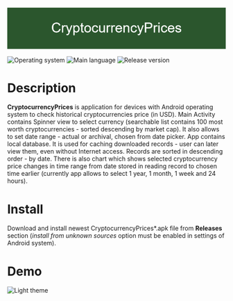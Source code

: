 ﻿![banner](res/banner.png)

![Operating system](https://img.shields.io/badge/OS-Android%208.0%2B-brightgreen)  ![Main language](https://img.shields.io/badge/Main%20language-Kotlin-blue) 
![Release version](https://img.shields.io/github/v/tag/arturkowalczyk300/android-cryptocurrency-prices?color=darkviolet&label=Release)

# Description
**CryptocurrencyPrices** is application for devices with Android operating system to check historical cryptocurrencies price (in USD).
Main Activity contains Spinner view to select currency (searchable list contains 100 most worth cryptocurrencies - sorted descending by market cap). It also allows to set date range - actual or archival, chosen from date picker.
App contains local database. It is used for caching downloaded records - user can later view them, even without Internet access. Records are sorted in descending order - by date.
There is also chart which shows selected cryptocurrency price changes in time range from date stored in reading record to chosen time earlier (currently app allows to select 1 year, 1 month, 1 week and 24 hours).

# Install
Download and install newest CryptocurrencyPrices*.apk file from **Releases** section (*install from unknown sources* option must be enabled in settings of Android system).

# Demo
<img src="res/demo.gif" alt="Light theme" width="40%" height="40%"> 
